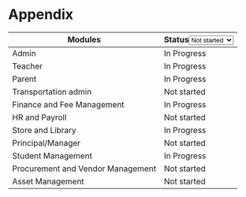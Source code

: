 # Appendix

<table><thead><tr><th>Modules</th><th>Status<select><option value="Y4FFjapkOOFo" label="Not started" color="blue"></option><option value="PLHO9SguXrQQ" label="Completed" color="blue"></option><option value="VtO9BjxGfb6M" label="In Progress" color="blue"></option></select></th></tr></thead><tbody><tr><td>Admin </td><td><span data-option="VtO9BjxGfb6M">In Progress</span></td></tr><tr><td>Teacher</td><td><span data-option="VtO9BjxGfb6M">In Progress</span></td></tr><tr><td>Parent</td><td><span data-option="VtO9BjxGfb6M">In Progress</span></td></tr><tr><td>Transportation admin</td><td><span data-option="Y4FFjapkOOFo">Not started</span></td></tr><tr><td>Finance and Fee Management</td><td><span data-option="VtO9BjxGfb6M">In Progress</span></td></tr><tr><td>HR and Payroll</td><td><span data-option="Y4FFjapkOOFo">Not started</span></td></tr><tr><td>Store and Library</td><td><span data-option="VtO9BjxGfb6M">In Progress</span></td></tr><tr><td>Principal/Manager</td><td><span data-option="Y4FFjapkOOFo">Not started</span></td></tr><tr><td>Student Management</td><td><span data-option="VtO9BjxGfb6M">In Progress</span></td></tr><tr><td>Procurement and Vendor Management</td><td><span data-option="Y4FFjapkOOFo">Not started</span></td></tr><tr><td>Asset Management</td><td><span data-option="Y4FFjapkOOFo">Not started</span></td></tr></tbody></table>
